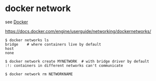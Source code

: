 # docker network
see [Docker](README.md)

https://docs.docker.com/engine/userguide/networking/dockernetworks/

    $ docker networks ls
    bridge    # where containers live by default
    host
    none

    $ docker network create MYNETWORK  # with bridge driver by default
    :!: containers in different networks can't communicate
    
    $ docker network rm NETWORKNAME
